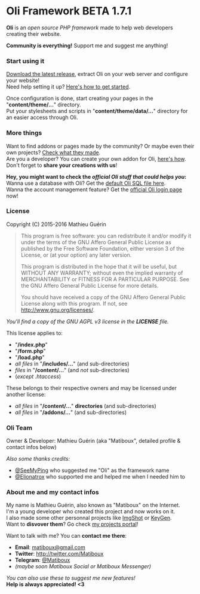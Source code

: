# Oli Framework BETA 1.7.1

**Oli** is an *open source PHP framework* made to help web developers creating their website.

**Community is everything!**
Support me and suggest me anything!

### Start using it

[Download the latest release](https://github.com/OliFramework/Oli/releases/latest), extract Oli on your web server and configure your website!  
Need help setting it up? [Here's how to get started](https://github.com/OliFramework/Oli/wiki/Get-started).

Once configuration is done, start creating your pages in the "**content/theme/...**" directory.  
Put your stylesheets and scripts in "**content/theme/data/...**" directory for an easier access through Oli.

### More things

Want to find addons or pages made by the community? Or maybe even their own projects? [Check what they made](https://github.com/OliFramework/Oli/wiki/Created-by-the-community).  
Are you a developer? You can create your own addon for Oli, [here's how](#).  
Don't forget to **share your creations with us**!

**Hey, you might want to check the *official Oli stuff that could helps you*:**  
Wanna use a database with Oli? Get the [default Oli SQL file here](#).  
Wanna the account management feature? Get the [official Oli login page](https://gist.github.com/matiboux/38f1057947c26b8ccf234da8b47e20b3) now!

### License

Copyright (C) 2015-2016 Mathieu Guérin
> This program is free software: you can redistribute it and/or modify it under the terms of the GNU Affero General Public License as published by the Free Software Foundation, either version 3 of the License, or (at your option) any later version.
> 
> This program is distributed in the hope that it will be useful, but WITHOUT ANY WARRANTY; without even the implied warranty of MERCHANTABILITY or FITNESS FOR A PARTICULAR PURPOSE. See the GNU Affero General Public License for more details.
> 
> You should have received a copy of the GNU Affero General Public License along with this program. If not, see <http://www.gnu.org/licenses/>.

*You'll find a copy of the GNU AGPL v3 license in the **LICENSE** file.*

This license applies to:

- "**/index.php**"
- "**/form.php**"
- "**/load.php**"
- *all files* in "**/includes/...**" (and sub-directories)
- *files* in "**/content/...**" (and *not* sub-directories)
- (*except .htaccess*)

These belongs to their respective owners and may be licensed under another license:

- *all files* in "**/content/...**" **directories** (and sub-directories)
- *all files* in "**/addons/...**" (and sub-directories)

### Oli Team

Owner & Developer: Mathieu Guérin (aka "Matiboux", detailed profile & contact infos below)

*Also some thanks credits:*
- [@SeeMyPing](https://twitter.com/SeeMyPing) who suggested me "Oli" as the framework name
- [@Elionatrox](https://twitter.com/Elionatrox) who supported me and helped me when I needed him to

### About me and my contact infos

My name is Mathieu Guérin, also known as "Matiboux" on the Internet.  
I'm a young developer who created this project and now works on it.  
I also made some other personnal projects like [ImgShot](https://github.com/matiboux/ImgShot) or [KeyGen](https://github.com/matiboux/KeyGen).  
Want to **disvover them**? Go check [my projects portal](http://projects.matiboux.com/)!

Want to talk with me? You can **contact me there**:
 - **Email**: [matiboux@gmail.com](mailto:matiboux@gmail.com)
 - **Twitter**: http://twitter.com/Matiboux
 - **Telegram**: [@Matiboux](http://telegram.me/Matiboux)
 - *(maybe soon Matiboux Social or Matiboux Messenger)*

*You can also use these to suggest me new features!*  
**Help is always appreciated! <3**